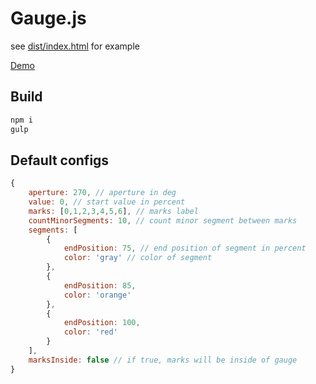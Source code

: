 # Gauge.js

see [dist/index.html](https://github.com/AndKu/gauge/blob/master/build/index.html) for example

[Demo](http://andku.github.io/gauge/build/)

## Build

```sh
npm i
gulp
```

## Default configs

```javascript
{
    aperture: 270, // aperture in deg
    value: 0, // start value in percent
    marks: [0,1,2,3,4,5,6], // marks label
    countMinorSegments: 10, // count minor segment between marks
    segments: [
        {
            endPosition: 75, // end position of segment in percent
            color: 'gray' // color of segment
        },
        {
            endPosition: 85,
            color: 'orange'
        },
        {
            endPosition: 100,
            color: 'red'
        }
    ],
    marksInside: false // if true, marks will be inside of gauge
}
```
